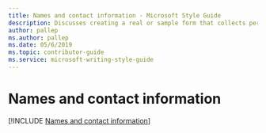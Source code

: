 ```yaml
---
title: Names and contact information - Microsoft Style Guide
description: Discusses creating a real or sample form that collects personal information using guidelines, such as names and contact information.
author: pallep
ms.author: pallep
ms.date: 05/6/2019
ms.topic: contributor-guide
ms.service: microsoft-writing-style-guide
---
```


# Names and contact information

[!INCLUDE [Names and contact information](<~/../includes/names-contact-information.md>)]